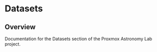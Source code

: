 # Datasets

## Overview

Documentation for the Datasets section of the Proxmox Astronomy Lab project.

